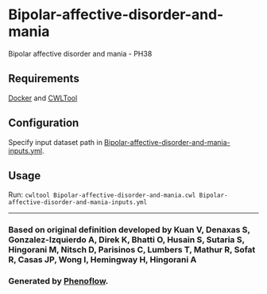 # Bipolar-affective-disorder-and-mania

Bipolar affective disorder and mania - PH38

## Requirements

[Docker](https://docs.docker.com/install/) and [CWLTool](https://github.com/common-workflow-language/cwltool#install)

## Configuration

Specify input dataset path in [Bipolar-affective-disorder-and-mania-inputs.yml](Bipolar-affective-disorder-and-mania-inputs.yml).

## Usage

Run: `cwltool Bipolar-affective-disorder-and-mania.cwl Bipolar-affective-disorder-and-mania-inputs.yml`

***

### Based on original definition developed by Kuan V, Denaxas S, Gonzalez-Izquierdo A, Direk K, Bhatti O, Husain S, Sutaria S, Hingorani M, Nitsch D, Parisinos C, Lumbers T, Mathur R, Sofat R, Casas JP, Wong I, Hemingway H, Hingorani A
### Generated by [Phenoflow](https://kclhi.org/phenoflow).
